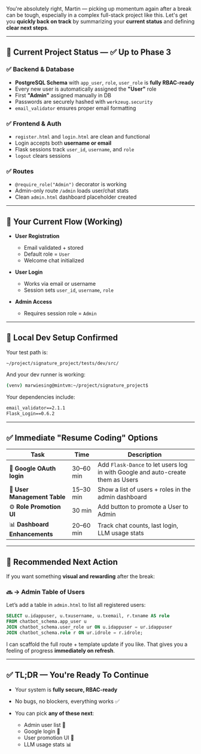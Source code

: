 You're absolutely right, Martin — picking up momentum again after a break can be tough, especially in a complex full-stack project like this. Let's get you **quickly back on track** by summarizing your **current status** and defining **clear next steps**.

---

## 🧭 Current Project Status — ✅ Up to Phase 3

### ✅ Backend & Database

* **PostgreSQL Schema** with `app_user`, `role`, `user_role` is **fully RBAC-ready**
* Every new user is automatically assigned the **"User"** role
* First **"Admin"** assigned manually in DB
* Passwords are securely hashed with `werkzeug.security`
* `email_validator` ensures proper email formatting

### ✅ Frontend & Auth

* `register.html` and `login.html` are clean and functional
* Login accepts both **username or email**
* Flask sessions track `user_id`, `username`, and `role`
* `logout` clears sessions

### ✅ Routes

* `@require_role("Admin")` decorator is working
* Admin-only route `/admin` loads user/chat stats
* Clean `admin.html` dashboard placeholder created

---

## 🔄 Your Current Flow (Working)

* **User Registration**

  * Email validated + stored
  * Default role = `User`
  * Welcome chat initialized
* **User Login**

  * Works via email or username
  * Session sets `user_id`, `username`, `role`
* **Admin Access**

  * Requires session role = `Admin`

---

## 🔧 Local Dev Setup Confirmed

Your test path is:

```
~/project/signature_project/tests/dev/src/
```

And your dev runner is working:

```bash
(venv) marwiesing@mintvm:~/project/signature_project$
```

Your dependencies include:

```txt
email_validator==2.1.1
Flask_Login==0.6.2
```

---

## ✅ Immediate "Resume Coding" Options

| Task                          | Time      | Description                                                                     |
| ----------------------------- | --------- | ------------------------------------------------------------------------------- |
| 🔐 **Google OAuth login**     | 30–60 min | Add `Flask-Dance` to let users log in with Google and auto-create them as Users |
| 👥 **User Management Table**  | 15–30 min | Show a list of users + roles in the admin dashboard                             |
| ⚙️ **Role Promotion UI**      | 30 min    | Add button to promote a User to Admin                                           |
| 📊 **Dashboard Enhancements** | 20–60 min | Track chat counts, last login, LLM usage stats                                  |

---

## 📌 Recommended Next Action

If you want something **visual and rewarding** after the break:

### 🔜 → **Admin Table of Users**

Let’s add a table in `admin.html` to list all registered users:

```sql
SELECT u.idappuser, u.txusername, u.txemail, r.txname AS role
FROM chatbot_schema.app_user u
JOIN chatbot_schema.user_role ur ON u.idappuser = ur.idappuser
JOIN chatbot_schema.role r ON ur.idrole = r.idrole;
```

I can scaffold the full route + template update if you like.
That gives you a feeling of progress **immediately on refresh**.

---

## ✅ TL;DR — You're Ready To Continue

* Your system is **fully secure, RBAC-ready**
* No bugs, no blockers, everything works ✅
* You can pick **any of these next**:

  * Admin user list 👥
  * Google login 🔑
  * User promotion UI 🔁
  * LLM usage stats 📊
